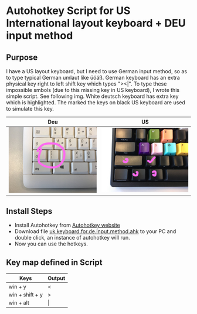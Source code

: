 # Autohotkey Script for US International layout keyboard + DEU input method

Purpose
--------------
I have a US layout keyboard, but I need to use German input method, so as to type typical German umlaut like üöäß. German keyboard has an extra physical key right to left shift key which types "><|".  To type these impossible smbols (due to this missing key in US keyboard), I wrote this simple script. See following img. White deutsch keyboard has extra key which is highlighted. The marked the keys on black US keyboard are used to simulate this key.

Deu | US
--------- | --------
![](./img/IMG_7758.JPG) | ![](./img/IMG_7759.JPG)

Install Steps
--------------
* Install Autohotkey from [Autohotkey website](https://autohotkey.com/)
* Download file [uk.keyboard.for.de.input.method.ahk](./uk.keyboard.for.de.input.method.ahk) to your PC and double click, an instance of autohotkey will run. 
* Now you can use the hotkeys. 

Key map defined in Script
--------------

Keys | Output
--------- | --------
win + y  | <
win + shift + y  | > 
win + alt     | \|
